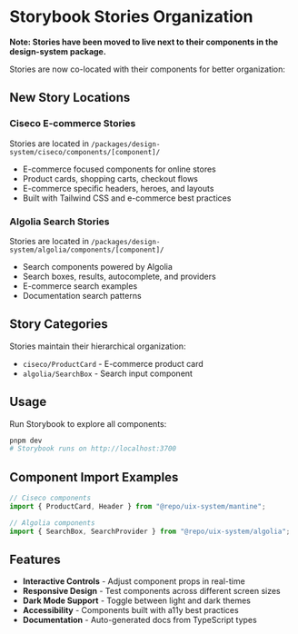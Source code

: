 # Storybook Stories Organization

**Note: Stories have been moved to live next to their components in the
design-system package.**

Stories are now co-located with their components for better organization:

## New Story Locations

### Ciseco E-commerce Stories

Stories are located in `/packages/design-system/ciseco/components/[component]/`

- E-commerce focused components for online stores
- Product cards, shopping carts, checkout flows
- E-commerce specific headers, heroes, and layouts
- Built with Tailwind CSS and e-commerce best practices

### Algolia Search Stories

Stories are located in `/packages/design-system/algolia/components/[component]/`

- Search components powered by Algolia
- Search boxes, results, autocomplete, and providers
- E-commerce search examples
- Documentation search patterns

## Story Categories

Stories maintain their hierarchical organization:

- `ciseco/ProductCard` - E-commerce product card
- `algolia/SearchBox` - Search input component

## Usage

Run Storybook to explore all components:

```bash
pnpm dev
# Storybook runs on http://localhost:3700
```

## Component Import Examples

```typescript
// Ciseco components
import { ProductCard, Header } from "@repo/uix-system/mantine";

// Algolia components
import { SearchBox, SearchProvider } from "@repo/uix-system/algolia";
```

## Features

- **Interactive Controls** - Adjust component props in real-time
- **Responsive Design** - Test components across different screen sizes
- **Dark Mode Support** - Toggle between light and dark themes
- **Accessibility** - Components built with a11y best practices
- **Documentation** - Auto-generated docs from TypeScript types
